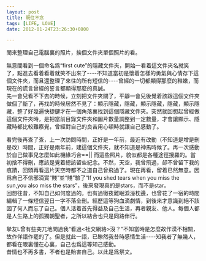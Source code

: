 ```yaml
---
layout: post
title: 既往不念
tags: [LIFE, LOVE]
date: 2012-01-24T23:26:30+0800

---
```


閒來整理自己電腦裏的照片，挨個文件夾單個照片的看。

無意間看到一個命名爲“first cute”的隱藏文件夾，開始一看着這文件夾名就笑了，點進去看着看着就笑不出來了----不知道當初是懷着怎樣的勇氣與心情存下這個文件夾，而且還整理了來往的所有短信的----曾經的一切都顯得那麼的稚嫩，而現在的謊言曾經的誓言都顯得那麼的真誠。  
先一會兒看不下去的時候，立刻把文件夾關了，平靜一會兒後覺着該跟這個文件夾做個了斷了，再找的時候居然不見了：顯示隱藏，隱藏，顯示隱藏，隱藏，顯示隱藏，整了好幾遍快捷鍵才在一個角落裏找到這個隱藏文件夾。突然就回想起曾經做這個文件夾時，是把當前目錄文件夾和圖片數量調整到一定數量，才會讓顯示、隱藏時都比較難察覺，曾經對自己的良苦用心頓時就讓自己感動了。  

看完後再查了查，上一次訪問時間，正好是一年前，最近有改動（不知道是增是刪是改）時間，正好是兩年前，建這個文件夾，就不知道是神馬時候了。再一次感動於自己做事兒怎麼如此機緣巧合==|| 而這些照片，貌似都是各種途徑搜羅的。當初捨不得刪，應該是覺着總該留些紀念。不然，天空，我曾飛過，卻不曾留下我的痕蹟，回頭再看這片天空時都不之道自己曾飛過了。現在再看，留着已然無意。因爲自己不信邪滴實“賤”並“賤”驗了“If you shed tears when you miss the sun,you also miss the stars”，後來發現真的是stars，而不是star。  
回想往昔，不知自己如何度過的。也有過徹夜難眠淚溼枕邊，也曾花了一宿的時間編輯了一條短信翌日一字不落全刪。經歷這等狗血滴劇情，到後來才意識到絕不該因了何人而忘了自己。個人活着首先得益及自己生活，再者親友、他人。每個人都是人生路上的孤獨朝聖者，之所以結合也只是同路伴行。  

摯友L曾有些突兀地問過我“看過<社交網絡>沒？”不知當時是怎麼故作漠不相關，故作佯語作罷的了。但是就此一語，已瞭然我昔時感情生活----知我者了無幾人，都看在眼裏懂在心裏，自己也爲這等知己感動。  
昔情也不再多書，不者也是貽害自己。以此是爲祭文。  
